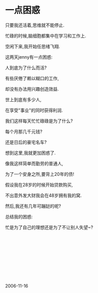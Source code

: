 # 一点困惑

<p>只要我还活着,思维就不能停止.</p><p>忙碌的时候,脑细胞都集中在学习和工作上.</p><p>空闲下来,我开始任思绪飞翔.</p><p>这两天jenny有一点困惑:</p><p>人到底为了什么而活?</p><p>有些厌倦了赖以糊口的工作,</p><p>却没有办法用兴趣创造效益.</p><p>世上到底有多少人,</p><p>在享受&quot;事业&quot;的同时获得利润.</p><p>我们这样每天忙忙碌碌是为了什么?</p><p>每个月那几千元钱?</p><p>还是日后的豪宅名车?</p><p>想到这里,我就更加困惑了.</p><p>像我这样简单而勤劳的普通人,</p><p>为了一个安身之所,要背上20年的债!</p><p>假设我在28岁的时候开始贷款购买,</p><p>不出意外发大财我会在48岁拥有我的窝.</p><p>然后,我还有几年可蹦跶的呢?</p><p>总结我的困惑:</p><p>忙是为了自己的理想还是为了不让别人失望~? <br /></p><p>&nbsp;</p><p>&nbsp;</p><p>&nbsp;</p><p>&nbsp;</p><p>&nbsp;</p>

2006-11-16